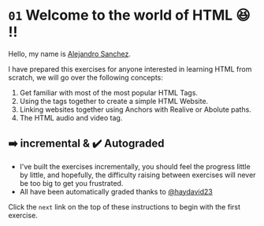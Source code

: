 
# `01` Welcome to the world of HTML 😆 !!

Hello, my name is [Alejandro Sanchez](http://alesanchezr.com).

I have prepared this exercises for anyone interested in learning HTML from scratch, we will go over the following concepts:

1. Get familiar with most of the most popular HTML Tags.
2. Using the tags together to create a simple HTML Website.
3. Linking websites together using Anchors with Realive or Abolute paths.
4. The HTML audio and video tag.

## ➡️ incremental & ✔️ Autograded

- I've built the exercises incrementally, you should feel the progress little by little, and hopefully, the difficulty raising between exercises will never be too big to get you frustrated.
- All have been automatically graded thanks to [@haydavid23](https://github.com/haydavid23)

Click the `next` link on the top of these instructions to begin with the first exercise.